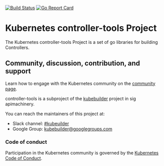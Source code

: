 [![Build Status](https://travis-ci.org/kubernetes-sigs/controller-tools.svg?branch=master)](https://travis-ci.org/kubernetes-sigs/controller-tools "Travis")
[![Go Report Card](https://goreportcard.com/badge/github.com/kubernetes-sigs/controller-tools)](https://goreportcard.com/report/github.com/kubernetes-sigs/controller-tools)

# Kubernetes controller-tools Project

The Kubernetes controller-tools Project is a set of go libraries for building Controllers.


## Community, discussion, contribution, and support

Learn how to engage with the Kubernetes community on the [community page](http://kubernetes.io/community/).

controller-tools is a subproject of the [kubebuilder](https://github.com/kubernetes-sigs/kubebuilder) project
in sig apimachinery.

You can reach the maintainers of this project at:

- Slack channel: [#kubeuilder](http://slack.k8s.io/#kubebuilder)
- Google Group: [kubebuilder@googlegroups.com](https://groups.google.com/forum/#!forum/kubebuilder)

### Code of conduct

Participation in the Kubernetes community is governed by the [Kubernetes Code of Conduct](code-of-conduct.md).
